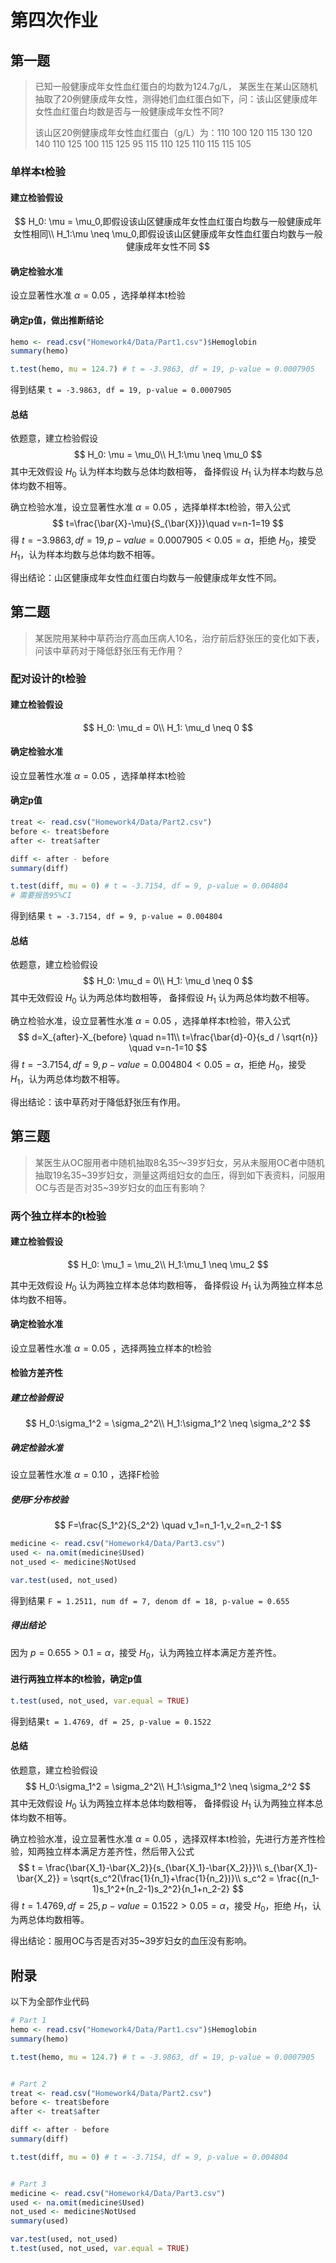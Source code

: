 # 第四次作业

## 第一题

> 已知一般健康成年女性血红蛋白的均数为124.7g/L， 某医生在某山区随机抽取了20例健康成年女性，测得她们血红蛋白如下，问：该山区健康成年女性血红蛋白均数是否与一般健康成年女性不同?
>
> 该山区20例健康成年女性血红蛋白（g/L）为：110 100 120 115 130 120 140 110 125 100 115 125 95 115 110 125 110 115 115 105

### 单样本t检验

#### 建立检验假设

$$
H_0: \mu = \mu_0,即假设该山区健康成年女性血红蛋白均数与一般健康成年女性相同\\
H_1:\mu \neq \mu_0,即假设该山区健康成年女性血红蛋白均数与一般健康成年女性不同
$$

#### 确定检验水准

设立显著性水准 $\alpha=0.05$ ，选择单样本t检验

#### 确定p值，做出推断结论

```R
hemo <- read.csv("Homework4/Data/Part1.csv")$Hemoglobin
summary(hemo)

t.test(hemo, mu = 124.7) # t = -3.9863, df = 19, p-value = 0.0007905
```

 得到结果 `t = -3.9863, df = 19, p-value = 0.0007905`

#### 总结

依题意，建立检验假设
$$
H_0: \mu = \mu_0\\
H_1:\mu \neq \mu_0
$$
其中无效假设 $H_0$ 认为样本均数与总体均数相等， 备择假设 $H_1$ 认为样本均数与总体均数不相等。

确立检验水准，设立显著性水准 $\alpha=0.05$ ，选择单样本t检验，带入公式
$$
t=\frac{\bar{X}-\mu}{S_{\bar{X}}}\quad v=n-1=19
$$
得 $t = -3.9863, df = 19, p-value = 0.0007905<0.05=\alpha$，拒绝 $H_0$，接受 $H_1$，认为样本均数与总体均数不相等。

得出结论：山区健康成年女性血红蛋白均数与一般健康成年女性不同。



## 第二题

> 某医院用某种中草药治疗高血压病人10名，治疗前后舒张压的变化如下表，问该中草药对于降低舒张压有无作用？

### 配对设计的t检验

#### 建立检验假设

$$
H_0: \mu_d = 0\\
H_1: \mu_d \neq 0
$$

#### 确定检验水准

设立显著性水准 $\alpha=0.05$ ，选择单样本t检验

#### 确定p值

```R
treat <- read.csv("Homework4/Data/Part2.csv")
before <- treat$before
after <- treat$after

diff <- after - before
summary(diff)

t.test(diff, mu = 0) # t = -3.7154, df = 9, p-value = 0.004804
# 需要报告95%CI
```

 得到结果 `t = -3.7154, df = 9, p-value = 0.004804`

#### 总结

依题意，建立检验假设
$$
H_0: \mu_d = 0\\
H_1: \mu_d \neq 0
$$
其中无效假设 $H_0$ 认为两总体均数相等， 备择假设 $H_1$ 认为两总体均数不相等。

确立检验水准，设立显著性水准 $\alpha=0.05$ ，选择单样本t检验，带入公式
$$
d=X_{after}-X_{before}  \quad n=11\\
t=\frac{\bar{d}-0}{s_d / \sqrt{n}} \quad v=n-1=10
$$
得 $t = -3.7154, df = 9, p-value = 0.004804<0.05=\alpha$，拒绝 $H_0$，接受 $H_1$，认为两总体均数不相等。

得出结论：该中草药对于降低舒张压有作用。



## 第三题

> 某医生从OC服用者中随机抽取8名35～39岁妇女，另从未服用OC者中随机抽取19名35~39岁妇女，测量这两组妇女的血压，得到如下表资料，问服用OC与否是否对35~39岁妇女的血压有影响？

### 两个独立样本的t检验

#### 建立检验假设

$$
H_0: \mu_1 = \mu_2\\
H_1:\mu_1 \neq \mu_2
$$

其中无效假设 $H_0$ 认为两独立样本总体均数相等， 备择假设 $H_1$ 认为两独立样本总体均数不相等。

#### 确定检验水准

设立显著性水准 $\alpha=0.05$ ，选择两独立样本的t检验

#### 检验方差齐性

##### 建立检验假设

$$
H_0:\sigma_1^2 = \sigma_2^2\\
H_1:\sigma_1^2 \neq \sigma_2^2
$$

##### 确定检验水准

设立显著性水准 $\alpha=0.10$ ，选择F检验

##### 使用F分布校验

$$
F=\frac{S_1^2}{S_2^2} \quad v_1=n_1-1,v_2=n_2-1
$$

```r
medicine <- read.csv("Homework4/Data/Part3.csv")
used <- na.omit(medicine$Used)
not_used <- medicine$NotUsed

var.test(used, not_used)
```

得到结果 `F = 1.2511, num df = 7, denom df = 18, p-value = 0.655`

##### 得出结论

因为 $p=0.655 > 0.1=\alpha$，接受 $H_0$，认为两独立样本满足方差齐性。

#### 进行两独立样本的t检验，确定p值

```R
t.test(used, not_used, var.equal = TRUE)
```

得到结果`t = 1.4769, df = 25, p-value = 0.1522`

#### 总结

依题意，建立检验假设
$$
H_0:\sigma_1^2 = \sigma_2^2\\
H_1:\sigma_1^2 \neq \sigma_2^2
$$
其中无效假设 $H_0$ 认为两独立样本总体均数相等， 备择假设 $H_1$ 认为两独立样本总体均数不相等。

确立检验水准，设立显著性水准 $\alpha=0.05$ ，选择双样本t检验，先进行方差齐性检验，知两独立样本满足方差齐性，然后带入公式
$$
t = \frac{\bar{X_1}-\bar{X_2}}{s_{\bar{X_1}-\bar{X_2}}}\\
s_{\bar{X_1}-\bar{X_2}} = \sqrt{s_c^2(\frac{1}{n_1}+\frac{1}{n_2})}\\
s_c^2 = \frac{(n_1-1)s_1^2+(n_2-1)s_2^2}{n_1+n_2-2}
$$
得 $t = 1.4769, df = 25, p-value = 0.1522>0.05=\alpha$，接受 $H_0$，拒绝 $H_1$，认为两总体均数相等。

得出结论：服用OC与否是否对35~39岁妇女的血压没有影响。



## 附录

以下为全部作业代码

```R
# Part 1
hemo <- read.csv("Homework4/Data/Part1.csv")$Hemoglobin
summary(hemo)

t.test(hemo, mu = 124.7) # t = -3.9863, df = 19, p-value = 0.0007905


# Part 2
treat <- read.csv("Homework4/Data/Part2.csv")
before <- treat$before
after <- treat$after

diff <- after - before
summary(diff)

t.test(diff, mu = 0) # t = -3.7154, df = 9, p-value = 0.004804


# Part 3
medicine <- read.csv("Homework4/Data/Part3.csv")
used <- na.omit(medicine$Used)
not_used <- medicine$NotUsed
summary(used)

var.test(used, not_used)
t.test(used, not_used, var.equal = TRUE)

```

